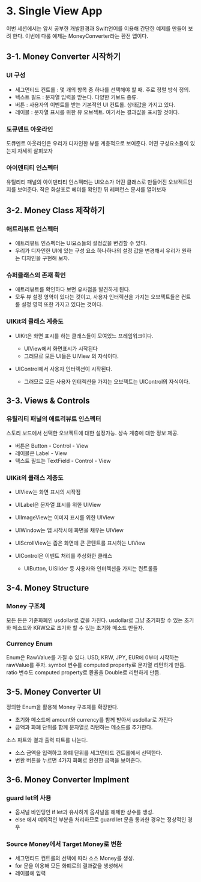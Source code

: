 # 3. Single View App
이번 세션에서는 앞서 공부한 개발환경과 Swift언어를 이용해 간단한 예제를 만들어 보려 한다. 이번에 다룰 예제는 MoneyConverter라는 환전 앱이다.



## 3-1. Money Converter 시작하기

### UI 구성
 * 세그먼티드 컨트롤 : 몇 개의 항목 중 하나를 선택해야 할 때. 주로 정렬 방식 정의.
 * 텍스트 필드 : 문자열 입력을 받는다. 다양한 키보드 종류.
 * 버튼 : 사용자의 이벤트를 받는 기본적인 UI 컨트롤. 상태값을 가지고 있다.
 * 레이블  : 문자열 표시를 위한 뷰 오브젝트. 여기서는 결과값을 표시할 것이다.

### 도큐멘트 아웃라인
도큐멘트 아웃라인은 우리가 디자인한 뷰를 계층적으로 보여준다.
어떤 구성요소들이 있는지 자세히 살펴보자

### 아이덴티티 인스펙터
유틸리티 패널의 아이덴티티 인스펙터는 UI요소가 어떤 클래스로 만들어진 오브젝트인지를 보여준다.
작은 화살표로 헤더를 확인한 뒤
레퍼런스 문서를 열어보자


## 3-2. Money Class 제작하기

### 애트리뷰트 인스펙터
* 애트리뷰트 인스펙터는 UI요소들의 설정값을 변경할 수 있다.
* 우리가 디자인한 UI에 있는 구성 요소 하나하나의 설정 값을 변경해서 우리가 원하는 디자인을 구현해 보자.

### 슈퍼클래스의 존재 확인
* 애트리뷰트를 확인하다 보면 유사점을 발견하게 된다.
* 모두 뷰 설정 영역이 있다는 것이고, 사용자 인터렉션을 가지는 오브젝트들은 컨트롤 설정 영역 또한 가지고 있다는 것이다.

### UIKit의 클래스 계층도
* UIKit은 화면 표시를 하는 클래스들이 모여있느 프레임워크이다.
	* UIView에서 화면표시가 시작된다
	* 그러므로 모든 UI들은 UIView 의 자식이다.

* UIControl에서 사용자 인터렉션이 시작된다.
	* 그러므로 모든 사용자 인터렉션을 가지는 오브젝트는 UIControl의 자식이다.
 
 
 
## 3-3. Views & Controls


### 유틸리티 패널의 애트리뷰트 인스펙터
스토리 보드에서 선택한 오브젝트에 대한 설정가능.
상속 계층에 대한 정보 제공.

 * 버튼은 Button - Control - View
 * 레이블은 Label - View
 * 텍스트 필드는 TextField - Control - View

### UIKit의 클래스 계층도
* UIView는 화면 표시의 시작점
 * UILabel은 문자열 표시를 위한 UIView
 * UIImageView는 이미지 표시를 위한 UIView
 * UIWindow는 앱 시작시에 화면을 채우는 UIView
 * UIScrollView는 좁은 화면에 큰 콘텐트를 표시하는 UIView
   
* UIControl은 이벤트 처리를 추상화한 클래스
   * UIButton, UISlider 등 사용자와 인터렉션을 가지는 컨트롤들


## 3-4. Money Structure

### Money 구조체
모든 돈은 기준화폐인 usdollar로 값을 가진다.
usdollar로 그냥 초기화할 수 있는 초기화 메소드와 KRW으로 초기화 할 수 있는 초기화 메소드 만들자.

### Currency Enum
Enum은 RawValue를 가질 수 있다.
USD, KRW, JPY, EUR에 0부터 시작하는 rawValue를 주자.
symbol 변수를 computed property로 문자열 리턴하게 만듬.
ratio 변수도 computed property로 환율을 Double로 리턴하게 만듬.

## 3-5. Money Converter UI

정의한 Enum을 활용해  Money 구조체를 확장한다.

  * 초기화 메소드에 amount와 currency를 함께 받아서 usdollar로 가진다
  * 금액과 화폐 단위를 함께 문자열로 리턴하는 메소드를 추가한다.

소스 파트와 결과 출력 파트를 나눈다.
 
 * 소스 금액을 입력하고 화폐 단위를 세그먼티드 컨트롤에서 선택한다.
 * 변환 버튼을 누르면 4가지 화폐로 환전한 금액을 보여준다.


## 3-6. Money Converter Implment


### guard let의 사용
 * 옵셔널 바인딩인 if let과 유사하게 옵셔널을 해제한 상수를 생성.
 * else 에서 예외적인 부분을 처리하므로 guard let 문을 통과한 경우는 정상적인 경우
 
 
### Source Money에서 Target Money로 변환
 * 세그먼티드 컨트롤의 선택에 따라 소스 Money를 생성.
 * for 문을 이용해 모든 화폐로의 결과값을 생성해서
 * 레이블에 입력

